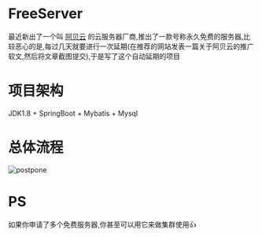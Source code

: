# FreeServer
最近新出了一个叫 [阿贝云](http://www.abeiyun.com/free/) 的云服务器厂商,推出了一款号称永久免费的服务器,比较恶心的是,每过几天就要进行一次延期(在推荐的网站发表一篇关于阿贝云的推广软文,然后将文章截图提交),于是写了这个自动延期的项目
# 项目架构
JDK1.8 + SpringBoot + Mybatis + Mysql
# 总体流程
![postpone](https://github.com/Demo-Liu/MyPicture/raw/master/FreeServer%E5%BB%B6%E6%9C%9F%E8%AE%A4%E8%AF%81.png)

# PS
如果你申请了多个免费服务器,你甚至可以用它来做集群使用:+1:
